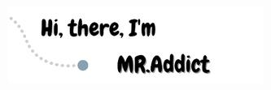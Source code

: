 <!---
- 👀 I’m interested in DIY, especially expert at Arduino projects.
- 💻 My programming skills including C/C++, python, html, css, js.
- 💖 I also master solidworks, photoshop and EDA design.
- 🎇 Welcome to my [Github pages](https://mr-addict.github.io/).
--->

![Profile](Images/Profile.png)

<!-- 
<a href = "https://github.com/anuraghazra/github-readme-stats">
    <image src= "https://github-readme-stats.vercel.app/api?username=MR-Addict&show_icons=true&theme=default&include_all_commits=true&custom_title=My Git Status" width=60%>
    <image src= "https://github-readme-stats.vercel.app/api/top-langs/?username=MR-Addict&theme=default&langs_count=10&layout=compact" width=60%>
</herf> -->

<!---
MR-Addict/MR-Addict is a ✨ special ✨ repository because its `README.md` (this file) appears on your GitHub profile.
You can click the Preview link to take a look at your changes.
--->
